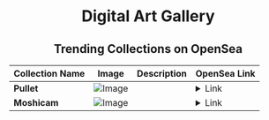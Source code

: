 <div align="center">

# Digital Art Gallery

## Trending Collections on OpenSea

| Collection Name                       | Image                                                                                     | Description                       | OpenSea Link                                                                                          |
|---------------------------------------|-------------------------------------------------------------------------------------------|-----------------------------------|--------------------------------------------------------------------------------------------------------|
| **Pullet** | ![Image](https://i.seadn.io/s/raw/files/729612075c1520bbf2595a3c2a9c634d.jpg?w=500&auto=format?w=200&auto=format) |  | <details><summary>Link</summary>[Pullet](https://opensea.io/collection/pullet-3)</details> |
| **Moshicam** | ![Image](https://i.seadn.io/s/raw/files/812c3983dded4abb0df2e9b1f5f8ad33.png?w=500&auto=format?w=200&auto=format) |  | <details><summary>Link</summary>[Moshicam](https://opensea.io/collection/moshicam-4801)</details> |

</div>